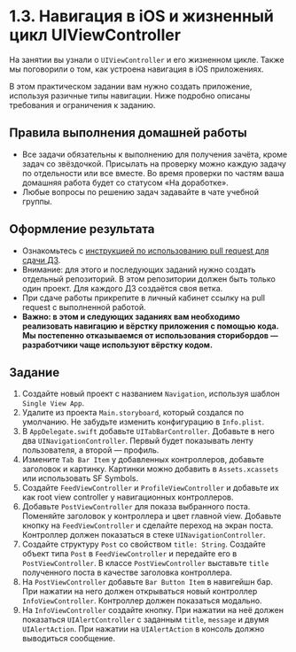 # 1.3. Навигация в iOS и жизненный цикл UIViewController

На занятии вы узнали о `UIViewController` и его жизненном цикле. Также мы поговорили о том, как устроена навигация в iOS приложениях.

В этом практическом задании вам нужно создать приложение, используя разичные типы навигации. 
Ниже подробно описаны требования и ограничения к заданию.

## Правила выполнения домашней работы

* Все задачи обязательны к выполнению для получения зачёта, кроме задач со звёздочкой. Присылать на проверку можно каждую задачу по отдельности или все вместе. Во время проверки по частям ваша домашняя работа будет со статусом «На доработке».
* Любые вопросы по решению задач задавайте в чате учебной группы.

## Оформление результата

* Ознакомьтесь с [инструкцией по использованию pull request для сдачи ДЗ](https://github.com/netology-code/iosui-homeworks/blob/iosui-8/Pull%20requests'%20guideline.md).
* Внимание: для этого и последующих заданий нужно создать отдельный репозиторий. В этом репозитории должен быть только один проект. Для каждого ДЗ создаётся своя ветка. 
* При сдаче работы прикрепите в личный кабинет ссылку на pull request с выполненной работой.
* **Важно: в этом и следующих заданиях вам необходимо реализовать навигацию и вёрстку приложения с помощью кода. Мы постепенно отказываемся от использования сторибордов — разработчики чаще используют вёрстку кодом.**

## Задание

1. Создайте новый проект с названием `Navigation`, используя шаблон `Single View App`.
2. Удалите из проекта `Main.storyboard`, который создался по умолчанию. Не забудьте изменить конфигурацию в `Info.plist`.
3. В `AppDelegate.swift` добавьте `UITabBarController`. Добавьте в него два `UINavigationController`. Первый будет показывать ленту пользователя, а второй — профиль.
4. Измените `Tab Bar Item` у добавленных контроллеров, добавьте заголовок и картинку. Картинки можно добавить в `Assets.xcassets` или использовать SF Symbols.
5. Создайте `FeedViewController` и `ProfileViewController` и добавьте их как root view controller у навигационных контроллеров.
6. Добавьте `PostViewController` для показа выбранного поста. Поменяйте заголовок у контроллера и цвет главной view. Добавьте кнопку на `FeedViewController` и сделайте переход на экран поста. Контроллер должен показаться в стеке `UINavigationController`.
7. Создайте структуру `Post` со свойством `title: String`. Создайте объект типа `Post` в `FeedViewController` и передайте его в `PostViewController`. В классе `PostViewController` выставьте `title` полученного поста в качестве заголовка контроллера.
8. На `PostViewController` добавьте `Bar Button Item` в навигейшн бар. При нажатии на него должен открываться новый контроллер `InfoViewController`. Контроллер должен показаться модально.
9. На `InfoViewController` создайте кнопку. При нажатии на неё должен показаться `UIAlertController` с заданным `title`, `message` и двумя `UIAlertAction`. При нажатии на `UIAlertAction` в консоль должно выводиться сообщение.
